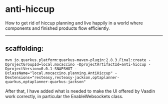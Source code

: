 # anti-hiccup

How to get rid of hiccup planning and live happily in a world where components and finished products flow efficiently.

---

## scaffolding:

```shell
mvn io.quarkus.platform:quarkus-maven-plugin:2.8.3.Final:create -DprojectGroupId=local.mocaccino -DprojectArtifactId=anti-hiccup -DprojectVersion=0.0.1-SNAPSHOT -DclassName="local.mocaccino.planning.AntiHiccup" -Dextensions="resteasy,resteasy-jackson,optaplanner-quarkus,optaplanner-quarkus-jackson"
```

After that, I have added what is needed to make the UI offered by Vaadin work correctly, in particular the EnableWebsockets class.
